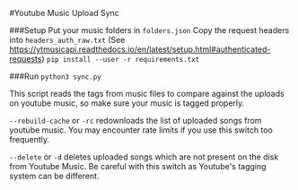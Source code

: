 #Youtube Music Upload Sync

###Setup
Put your music folders in `folders.json`
Copy the request headers into `headers_auth_raw.txt`
(See https://ytmusicapi.readthedocs.io/en/latest/setup.html#authenticated-requests)
`pip install --user -r requirements.txt`

###Run
`python3 sync.py`

This script reads the tags from music files to compare against the uploads on youtube music, so make sure your music is tagged properly.

`--rebuild-cache` or `-rc` redownloads the list of uploaded songs from youtube music. You may encounter rate limits if you use this switch too frequently.

`--delete` or `-d` deletes uploaded songs which are not present on the disk from Youtube Music. Be careful with this switch as Youtube's tagging system can be different.